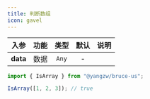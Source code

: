 ```yaml
---
title: 判断数组
icon: gavel
---
```


入参|功能|类型|默认|说明
:-:|:-:|:-:|:-:|-
**data**|数据|`Any`|-

```js
import { IsArray } from "@yangzw/bruce-us";

IsArray([1, 2, 3]); // true
```
